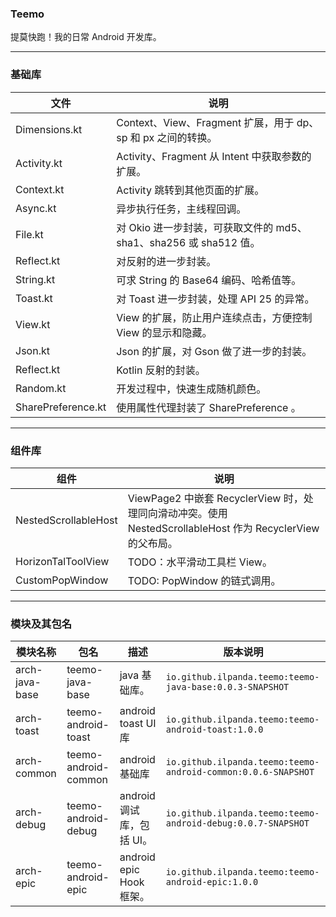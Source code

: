 ### Teemo
提莫快跑！我的日常 Android 开发库。


---
### 基础库
文件 | 说明
---| ---
Dimensions.kt | Context、View、Fragment 扩展，用于 dp、sp 和 px 之间的转换。
Activity.kt |  Activity、Fragment 从 Intent 中获取参数的扩展。
Context.kt | Activity 跳转到其他页面的扩展。
Async.kt | 异步执行任务，主线程回调。
File.kt | 对 Okio 进一步封装，可获取文件的 md5、sha1、sha256 或 sha512 值。
Reflect.kt | 对反射的进一步封装。
String.kt | 可求 String 的 Base64 编码、哈希值等。
Toast.kt | 对 Toast 进一步封装，处理 API 25 的异常。
View.kt | View 的扩展，防止用户连续点击，方便控制 View 的显示和隐藏。
Json.kt  |  Json 的扩展，对 Gson 做了进一步的封装。
Reflect.kt | Kotlin 反射的封装。
Random.kt | 开发过程中，快速生成随机颜色。
SharePreference.kt | 使用属性代理封装了 SharePreference 。

---
### 组件库

组件 | 说明
---| ---
NestedScrollableHost | ViewPage2 中嵌套 RecyclerView 时，处理同向滑动冲突。使用 NestedScrollableHost 作为 RecyclerView 的父布局。
HorizonTalToolView | TODO：水平滑动工具栏 View。
CustomPopWindow | TODO: PopWindow 的链式调用。

---
### 模块及其包名
模块名称 | 包名 | 描述 |  版本说明
---| --- | --- | ---
arch-java-base | teemo-java-base | java 基础库。 | `io.github.ilpanda.teemo:teemo-java-base:0.0.3-SNAPSHOT`
arch-toast | teemo-android-toast |  android toast UI 库 | `io.github.ilpanda.teemo:teemo-android-toast:1.0.0`
arch-common | teemo-android-common |  android 基础库 | `io.github.ilpanda.teemo:teemo-android-common:0.0.6-SNAPSHOT`
arch-debug | teemo-android-debug | android 调试库，包括 UI。 | `io.github.ilpanda.teemo:teemo-android-debug:0.0.7-SNAPSHOT`
arch-epic |  teemo-android-epic |  android epic Hook 框架。 | `io.github.ilpanda.teemo:teemo-android-epic:1.0.0`



